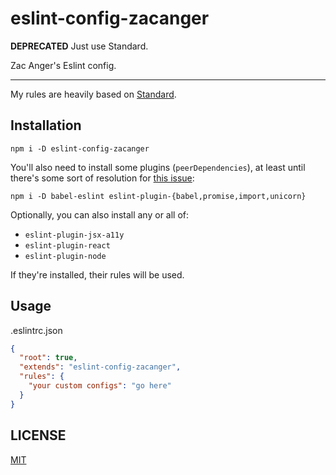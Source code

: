 # eslint-config-zacanger

**DEPRECATED** Just use Standard.

Zac Anger's Eslint config.

--------

My rules are heavily based on [Standard](https://standardjs.com/).

## Installation

`npm i -D eslint-config-zacanger`

You'll also need to install some plugins (`peerDependencies`), at least until
there's some sort of resolution for [this
issue](https://github.com/eslint/eslint/issues/3458):

`npm i -D babel-eslint eslint-plugin-{babel,promise,import,unicorn}`

Optionally, you can also install any or all of:

* `eslint-plugin-jsx-a11y`
* `eslint-plugin-react`
* `eslint-plugin-node`

If they're installed, their rules will be used.

## Usage

.eslintrc.json
```json
{
  "root": true,
  "extends": "eslint-config-zacanger",
  "rules": {
    "your custom configs": "go here"
  }
}
```

## LICENSE

[MIT](./LICENSE.md)
